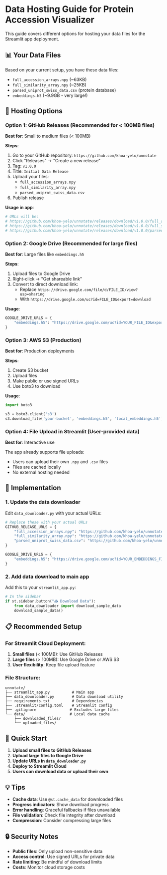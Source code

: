 # Data Hosting Guide for Protein Accession Visualizer

This guide covers different options for hosting your data files for the Streamlit app deployment.

## 📊 Your Data Files

Based on your current setup, you have these data files:
- `full_accession_arrays.npy` (~63KB)
- `full_similarity_array.npy` (~25KB) 
- `parsed_uniprot_swiss_data.csv` (protein database)
- `embeddings.h5` (~9.9GB - very large!)

## 🚀 Hosting Options

### Option 1: GitHub Releases (Recommended for < 100MB files)

**Best for**: Small to medium files (< 100MB)

**Steps**:
1. Go to your GitHub repository: `https://github.com/khoa-yelo/unnotate`
2. Click "Releases" → "Create a new release"
3. Tag: `v1.0.0`
4. Title: `Initial Data Release`
5. Upload your files:
   - `full_accession_arrays.npy`
   - `full_similarity_array.npy`
   - `parsed_uniprot_swiss_data.csv`
6. Publish release

**Usage in app**:
```python
# URLs will be:
# https://github.com/khoa-yelo/unnotate/releases/download/v1.0.0/full_accession_arrays.npy
# https://github.com/khoa-yelo/unnotate/releases/download/v1.0.0/full_similarity_array.npy
# https://github.com/khoa-yelo/unnotate/releases/download/v1.0.0/parsed_uniprot_swiss_data.csv
```

### Option 2: Google Drive (Recommended for large files)

**Best for**: Large files like `embeddings.h5`

**Steps**:
1. Upload files to Google Drive
2. Right-click → "Get shareable link"
3. Convert to direct download link:
   - Replace `https://drive.google.com/file/d/FILE_ID/view?usp=sharing`
   - With `https://drive.google.com/uc?id=FILE_ID&export=download`

**Usage**:
```python
GOOGLE_DRIVE_URLS = {
    "embeddings.h5": "https://drive.google.com/uc?id=YOUR_FILE_ID&export=download"
}
```

### Option 3: AWS S3 (Production)

**Best for**: Production deployments

**Steps**:
1. Create S3 bucket
2. Upload files
3. Make public or use signed URLs
4. Use boto3 to download

**Usage**:
```python
import boto3

s3 = boto3.client('s3')
s3.download_file('your-bucket', 'embeddings.h5', 'local_embeddings.h5')
```

### Option 4: File Upload in Streamlit (User-provided data)

**Best for**: Interactive use

The app already supports file uploads:
- Users can upload their own `.npy` and `.csv` files
- Files are cached locally
- No external hosting needed

## 🔧 Implementation

### 1. Update the data downloader

Edit `data_downloader.py` with your actual URLs:

```python
# Replace these with your actual URLs
GITHUB_RELEASE_URLS = {
    "full_accession_arrays.npy": "https://github.com/khoa-yelo/unnotate/releases/download/v1.0.0/full_accession_arrays.npy",
    "full_similarity_array.npy": "https://github.com/khoa-yelo/unnotate/releases/download/v1.0.0/full_similarity_array.npy",
    "parsed_uniprot_swiss_data.csv": "https://github.com/khoa-yelo/unnotate/releases/download/v1.0.0/parsed_uniprot_swiss_data.csv"
}

GOOGLE_DRIVE_URLS = {
    "embeddings.h5": "https://drive.google.com/uc?id=YOUR_EMBEDDINGS_FILE_ID&export=download"
}
```

### 2. Add data download to main app

Add this to your `streamlit_app.py`:

```python
# In the sidebar
if st.sidebar.button("📥 Download Data"):
    from data_downloader import download_sample_data
    download_sample_data()
```

## 📋 Recommended Setup

### For Streamlit Cloud Deployment:

1. **Small files** (< 100MB): Use GitHub Releases
2. **Large files** (> 100MB): Use Google Drive or AWS S3
3. **User flexibility**: Keep file upload feature

### File Structure:
```
unnotate/
├── streamlit_app.py          # Main app
├── data_downloader.py        # Data download utility
├── requirements.txt          # Dependencies
├── .streamlit/config.toml    # Streamlit config
├── .gitignore               # Excludes large files
└── data/                    # Local data cache
    ├── downloaded_files/
    └── uploaded_files/
```

## 🚀 Quick Start

1. **Upload small files to GitHub Releases**
2. **Upload large files to Google Drive**
3. **Update URLs in `data_downloader.py`**
4. **Deploy to Streamlit Cloud**
5. **Users can download data or upload their own**

## 💡 Tips

- **Cache data**: Use `@st.cache_data` for downloaded files
- **Progress indicators**: Show download progress
- **Error handling**: Graceful fallbacks if files unavailable
- **File validation**: Check file integrity after download
- **Compression**: Consider compressing large files

## 🔒 Security Notes

- **Public files**: Only upload non-sensitive data
- **Access control**: Use signed URLs for private data
- **Rate limiting**: Be mindful of download limits
- **Costs**: Monitor cloud storage costs 